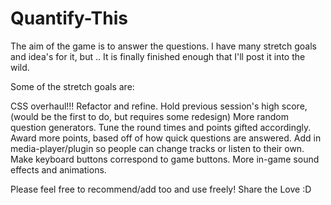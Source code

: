 # Quantify-This

The aim of the game is to answer the questions.
I have many stretch goals and idea's for it, but .. 
It is finally finished enough that I'll post it into the wild.

Some of the stretch goals are:

CSS overhaul!!!
Refactor and refine.
Hold previous session's high score, (would be the first to do, but requires some redesign)
More random question generators.
Tune the round times and points gifted accordingly.
Award more points, based off of how quick questions are answered.
Add in media-player/plugin so people can change tracks or listen to their own.
Make keyboard buttons correspond to game buttons.
More in-game sound effects and animations.


Please feel free to recommend/add too and use freely!
Share the Love :D
